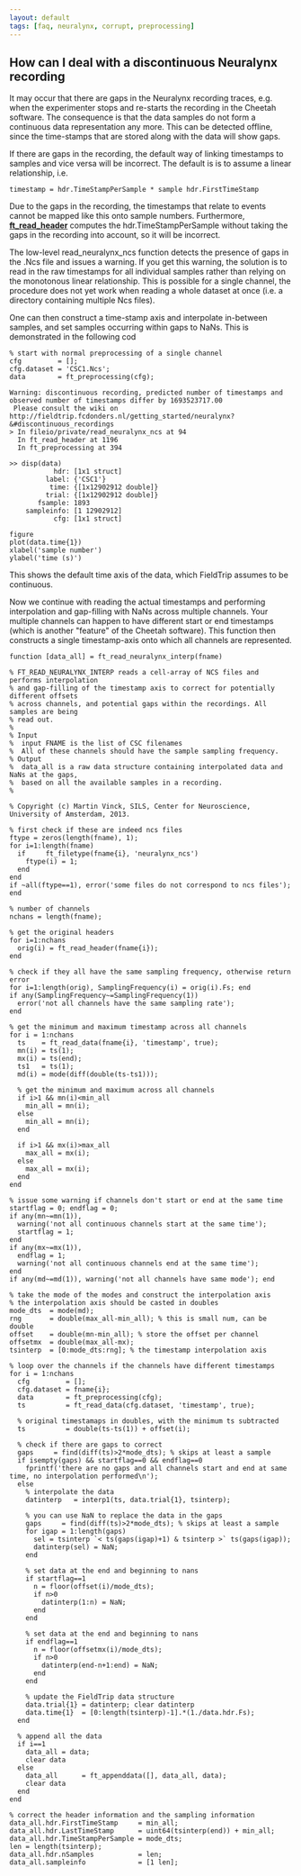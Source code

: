 ```yaml
---
layout: default
tags: [faq, neuralynx, corrupt, preprocessing]
---
```


## How can I deal with a discontinuous Neuralynx recording

It may occur that there are gaps in the Neuralynx recording traces, e.g. when the experimenter stops and re-starts the recording in the Cheetah software. The consequence is that the data samples do not form a continuous data representation any more. This can be detected offline, since the time-stamps that are stored along with the data will show gaps.

If there are gaps in the recording, the default way of linking timestamps to samples and vice versa will be incorrect. The default is is to assume a linear relationship, i.e.

    timestamp = hdr.TimeStampPerSample * sample hdr.FirstTimeStamp

Due to the gaps in the recording, the timestamps that relate to events cannot be mapped like this onto sample numbers. Furthermore, **[ft_read_header](/reference/ft_read_header)** computes the hdr.TimeStampPerSample without taking the gaps in the recording into account, so it will be incorrect.

The low-level read_neuralynx_ncs function detects the presence of gaps in the .Ncs file and issues a warning. If you get this warning, the solution is to read in the raw timestamps for all individual samples rather than relying on the monotonous linear relationship. This is possible for a single channel, the procedure does not yet work when reading a whole dataset at once (i.e. a directory containing multiple Ncs files).

One can then construct a time-stamp axis and interpolate in-between samples, and set samples occurring within gaps to NaNs. This is demonstrated in the following cod

	% start with normal preprocessing of a single channel
	cfg         = [];
	cfg.dataset = 'CSC1.Ncs';
	data        = ft_preprocessing(cfg);

	Warning: discontinuous recording, predicted number of timestamps and observed number of timestamps differ by 1693523717.00
	 Please consult the wiki on http://fieldtrip.fcdonders.nl/getting_started/neuralynx?&#discontinuous_recordings
	> In fileio/private/read_neuralynx_ncs at 94
	  In ft_read_header at 1196
	  In ft_preprocessing at 394

	>> disp(data)
	           hdr: [1x1 struct]
	         label: {'CSC1'}
	          time: {[1x12902912 double]}
	         trial: {[1x12902912 double]}
	       fsample: 1893
	    sampleinfo: [1 12902912]
	           cfg: [1x1 struct]

	figure
	plot(data.time{1})
	xlabel('sample number')
	ylabel('time (s)')

This shows the default time axis of the data, which FieldTrip assumes to be continuous.

Now we continue with reading the actual timestamps and performing interpolation and gap-filling with NaNs across multiple channels. Your multiple channels can happen to have different start or end timestamps (which is another "feature" of the Cheetah software). This function then constructs a single timestamp-axis onto which all channels are represented.

	function [data_all] = ft_read_neuralynx_interp(fname)

	% FT_READ_NEURALYNX_INTERP reads a cell-array of NCS files and performs interpolation
	% and gap-filling of the timestamp axis to correct for potentially different offsets
	% across channels, and potential gaps within the recordings. All samples are being
	% read out.
	%
	% Input
	%  input FNAME is the list of CSC filenames
	%  All of these channels should have the sample sampling frequency.
	% Output
	%  data_all is a raw data structure containing interpolated data and NaNs at the gaps,
	%  based on all the available samples in a recording.
	%

	% Copyright (c) Martin Vinck, SILS, Center for Neuroscience, University of Amsterdam, 2013.

	% first check if these are indeed ncs files
	ftype = zeros(length(fname), 1);
	for i=1:length(fname)
	  if     ft_filetype(fname{i}, 'neuralynx_ncs')
	    ftype(i) = 1;
	  end
	end
	if ~all(ftype==1), error('some files do not correspond to ncs files'); end

	% number of channels
	nchans = length(fname);

	% get the original headers
	for i=1:nchans
	  orig(i) = ft_read_header(fname{i});
	end

	% check if they all have the same sampling frequency, otherwise return error
	for i=1:length(orig), SamplingFrequency(i) = orig(i).Fs; end
	if any(SamplingFrequency~=SamplingFrequency(1))
	  error('not all channels have the same sampling rate');
	end

	% get the minimum and maximum timestamp across all channels
	for i = 1:nchans
	  ts    = ft_read_data(fname{i}, 'timestamp', true);  
	  mn(i) = ts(1);
	  mx(i) = ts(end);
	  ts1   = ts(1);
	  md(i) = mode(diff(double(ts-ts1)));

	  % get the minimum and maximum across all channels
	  if i>1 && mn(i)<min_all
	    min_all = mn(i);
	  else
	    min_all = mn(i);
	  end

	  if i>1 && mx(i)>max_all
	    max_all = mx(i);
	  else
	    max_all = mx(i);
	  end
	end

	% issue some warning if channels don't start or end at the same time
	startflag = 0; endflag = 0;
	if any(mn~=mn(1)),
	  warning('not all continuous channels start at the same time');
	  startflag = 1;
	end
	if any(mx~=mx(1)),
	  endflag = 1;
	  warning('not all continuous channels end at the same time');
	end
	if any(md~=md(1)), warning('not all channels have same mode'); end

	% take the mode of the modes and construct the interpolation axis
	% the interpolation axis should be casted in doubles
	mode_dts  = mode(md);
	rng       = double(max_all-min_all); % this is small num, can be double
	offset    = double(mn-min_all); % store the offset per channel
	offsetmx  = double(max_all-mx);
	tsinterp  = [0:mode_dts:rng]; % the timestamp interpolation axis

	% loop over the channels if the channels have different timestamps
	for i = 1:nchans
	  cfg         = [];
	  cfg.dataset = fname{i};
	  data        = ft_preprocessing(cfg);
	  ts          = ft_read_data(cfg.dataset, 'timestamp', true);  

	  % original timestamaps in doubles, with the minimum ts subtracted
	  ts          = double(ts-ts(1)) + offset(i);

	  % check if there are gaps to correct
	  gaps     = find(diff(ts)>2*mode_dts); % skips at least a sample
	  if isempty(gaps) && startflag==0 && endflag==0
	    fprintf('there are no gaps and all channels start and end at same time, no interpolation performed\n');
	  else  
	    % interpolate the data
	    datinterp   = interp1(ts, data.trial{1}, tsinterp);

	    % you can use NaN to replace the data in the gaps
	    gaps     = find(diff(ts)>2*mode_dts); % skips at least a sample
	    for igap = 1:length(gaps)
	      sel = tsinterp `< ts(gaps(igap)+1) & tsinterp >` ts(gaps(igap));
	      datinterp(sel) = NaN;
	    end

	    % set data at the end and beginning to nans
	    if startflag==1
	      n = floor(offset(i)/mode_dts);
	      if n>0
	        datinterp(1:n) = NaN;
	      end
	    end

	    % set data at the end and beginning to nans
	    if endflag==1
	      n = floor(offsetmx(i)/mode_dts);
	      if n>0
	        datinterp(end-n+1:end) = NaN;
	      end
	    end

	    % update the FieldTrip data structure
	    data.trial{1} = datinterp; clear datinterp
	    data.time{1}  = [0:length(tsinterp)-1].*(1./data.hdr.Fs);
	  end

	  % append all the data
	  if i==1
	    data_all = data;
	    clear data
	  else
	    data_all      = ft_appenddata([], data_all, data);
	    clear data
	  end
	end

	% correct the header information and the sampling information
	data_all.hdr.FirstTimeStamp     = min_all;
	data_all.hdr.LastTimeStamp      = uint64(tsinterp(end)) + min_all;
	data_all.hdr.TimeStampPerSample = mode_dts;
	len = length(tsinterp);
	data_all.hdr.nSamples           = len;
	data_all.sampleinfo             = [1 len];
